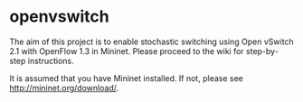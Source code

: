 openvswitch
===========

The aim of this project is to enable stochastic switching using Open vSwitch 2.1 with OpenFlow 1.3 in Mininet. Please proceed to the wiki for step-by-step instructions.

It is assumed that you have Mininet installed. If not, please see http://mininet.org/download/.

